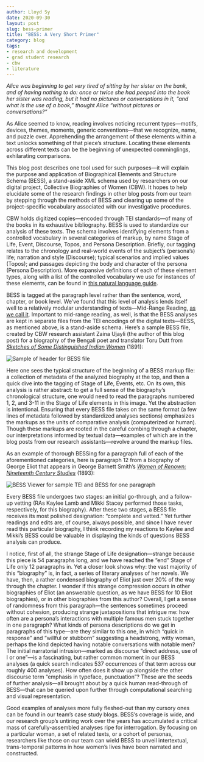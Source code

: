 ```yaml
---
author: Lloyd Sy
date: 2020-09-30
layout: post
slug: bess-primer
title: "BESS: A Very Short Primer"
category: blog
tags:
- research and development
- grad student research
- cbw
- literature
---
```


*Alice was beginning to get very tired of sitting by her sister on the bank, and of having nothing to do: once or twice she had peeped into the book her sister was reading, but it had no pictures or conversations in it, “and what is the use of a book,” thought Alice “without pictures or conversations?”*

As Alice seemed to know, reading involves noticing recurrent types—motifs, devices, themes, moments, generic conventions—that we recognize, name, and puzzle over. Apprehending the arrangement of these elements within a text unlocks something of that piece’s structure. Locating these elements across different texts can be the beginning of unexpected comminglings, exhilarating comparisons.

This blog post describes one tool used for such purposes—it will explain the purpose and application of Biographical Elements and Structure Schema (BESS), a stand-aside XML schema used by researchers on our digital project, Collective Biographies of Women (CBW). It hopes to help elucidate some of the research findings in other blog posts from our team by stepping through the methods of BESS and clearing up some of the project-specific vocabulary associated with our investigative procedures.

CBW holds digitized copies—encoded through TEI standards—of many of the books in its exhaustive bibliography. BESS is used to standardize our analysis of these texts. The schema involves identifying elements from a controlled vocabulary in several categories of markup, by name Stage of Life, Event, Discourse, Topos, and Persona Description. Briefly, our tagging relates to the chronology and real-world events of the subject’s (persona’s) life; narration and style (Discourse); typical scenarios and implied values (Topos); and passages depicting the body and character of the persona (Persona Description). More expansive definitions of each of these element types, along with a list of the controlled vocabulary we use for instances of these elements, can be found in [this natural language guide]. 

BESS is tagged at the paragraph level rather than the sentence, word, chapter, or book level. We’ve found that this level of analysis lends itself well to a relatively modular understanding of texts—Mid-Range Reading, [as we call it]. Important to mid-range reading, as well, is that the BESS analyses are kept in separate files from the TEI encodings of the digital texts—BESS, as mentioned above, is a stand-aside schema. Here’s a sample BESS file, created by CBW research assistant Zaina Ujayli (the author of this blog post) for a biography of the Bengali poet and translator Toru Dutt from *[Sketches of Some Distinguished Indian Women]* (1891):

![Sample of header for BESS file](https://lh3.googleusercontent.com/ysMLhq9DnMlN1mdcU9loN_11r9-IgXd9tnRe2S3KXmL_4sVpMMAgVsRPP1tr_uhAaPK7ZOeP9NY8pBvTZZdXWJc3hxzgQ6uj61HmI5BX)

Here one sees the typical structure of the beginning of a BESS markup file: a collection of metadata of the analyzed biography at the top, and then a quick dive into the tagging of Stage of Life, Events, etc. On its own, this analysis is rather abstract: to get a full sense of the biography’s chronological structure, one would need to read the paragraphs numbered 1, 2, and 3-11 in the Stage of Life elements in this image. Yet the abstraction is intentional. Ensuring that every BESS file takes on the same format (a few lines of metadata followed by standardized analyses sections) emphasizes the markups as the units of comparative analysis (computerized or human). Though these markups are rooted in the careful combing through a chapter, our interpretations informed by textual data—examples of which are in the blog posts from our research assistants—revolve around the markup files.

As an example of thorough BESSing for a paragraph full of each of the aforementioned categories, here is paragraph 12 from a biography of George Eliot that appears in George Barnett Smith’s *[Women of Renown: Nineteenth Century Studies]* (1893):

![BESS Viewer for sample TEI and BESS for one paragraph](https://lh6.googleusercontent.com/wDyhF8XsMt_1D6-aGzJVLwejWPcBfLRNIomylEexZFuTW7puMevovtDTJkC0iYae6Tjkl_Fq9-WBKXoQkvKz-GebnvTq-TQs2qNHY3RXhxhJ9NhxE0H8_3IFLkneAXFrU3m8JsjP)

Every BESS file undergoes two stages: an initial go-through, and a follow-up vetting (RAs Kaylee Lamb and Mikki Stacey performed those tasks, respectively, for this biography). After these two stages, a BESS file receives its most polished designation: “complete and vetted.” Yet further readings and edits are, of course, always possible, and since I have never read this particular biography, I think recording my reactions to Kaylee and Mikki’s BESS could be valuable in displaying the kinds of questions BESS analysis can produce.

I notice, first of all, the strange Stage of Life designation—strange because this piece is 54 paragraphs long, and we have reached the “end” Stage of Life only 12 paragraphs in. Yet a closer look shows why: the vast majority of this “biography” is, in fact, a series of literary analyses of her novels. We have, then, a rather condensed biography of Eliot just over 20% of the way through the chapter. I wonder if this strange compression occurs in other biographies of Eliot (an answerable question, as we have BESS for 10 Eliot biographies), or in other biographies from this author? Overall, I get a sense of randomness from this paragraph—the sentences sometimes proceed without cohesion, producing strange juxtapositions that intrigue me: how often are a persona’s interactions with multiple famous men stuck together in one paragraph? What kinds of persona descriptions do we get in paragraphs of this type—are they similar to this one, in which “quick in response” and “willful or stubborn” suggesting a headstrong, witty woman, perhaps the kind depicted having notable conversations with notable men? The initial narratorial intrusion—marked as discourse “direct address, use of I or one”—is a fascinating, but rather common moment in our BESS analyses (a quick search indicates 537 occurrences of that term across our roughly 400 analyses). How often does it show up alongside the other discourse term “emphasis in typeface, punctuation”? These are the seeds of further analysis—all brought about by a quick human read-through of BESS—that can be queried upon further through computational searching and visual representation. 

Good examples of analyses more fully fleshed-out than my cursory ones can be found in our team’s case study blogs. BESS’s coverage is wide, and our research group’s untiring work over the years has accumulated a critical mass of carefully-assembled analyses ripe for interrogation. By focusing on a particular woman, a set of related texts, or a cohort of personas, researchers like those on our team can wield BESS to unveil intertextual, trans-temporal patterns in how women’s lives have been narrated and constructed.



[//]: # (These are reference links used in the body of this note and get stripped out when the markdown processor does its job. There is no need to format nicely because it shouldn't be seen. Thanks SO - http://stackoverflow.com/questions/4823468/store-comments-in-markdown-syntax)

   [this natural language guide]: <http://cbw.iath.virginia.edu/exist/cbw/BESSdoc#events>
   [as we call it]: <https://www.mlajournals.org/doi/abs/10.1632/pmla.2017.132.3.620>
   [Sketches of Some Distinguished Indian Women]: <http://cbw.iath.virginia.edu/books_display.php?id=1480>
   [Women of Renown: Nineteenth Century Studies]: <http://cbw.iath.virginia.edu/books_display.php?id=2078>
   
